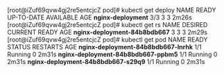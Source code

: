 [root@iZuf69qvw4gj2re5entcjcZ pod]# kubectl get deploy
NAME               READY   UP-TO-DATE   AVAILABLE   AGE
**nginx-deployment**   3/3     3            3           2m26s
[root@iZuf69qvw4gj2re5entcjcZ pod]# kubectl get rs
NAME                          DESIRED   CURRENT   READY   AGE
**nginx-deployment-84b8bdb667**   3         3         3       2m29s
[root@iZuf69qvw4gj2re5entcjcZ pod]# kubectl get pod
NAME                                READY   STATUS    RESTARTS   AGE
**nginx-deployment-84b8bdb667-lnrhk**   1/1     Running   0          2m31s
**nginx-deployment-84b8bdb667-ppbm5**   1/1     Running   0          2m31s
**nginx-deployment-84b8bdb667-s29q9**   1/1     Running   0          2m31s